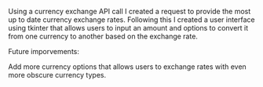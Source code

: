 Using a currency exchange API call I created a request to provide the most up to date currency exchange rates. Following this I created a user interface using tkinter that allows users to input an amount and options to convert it from one currency to another based on the exchange rate. 

Future imporvements:

Add more currency options that allows users to exchange rates with even more obscure currency types. 
